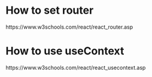<h1>How to set router</h1>
https://www.w3schools.com/react/react_router.asp


<h1>How to use useContext</h1>
https://www.w3schools.com/react/react_usecontext.asp